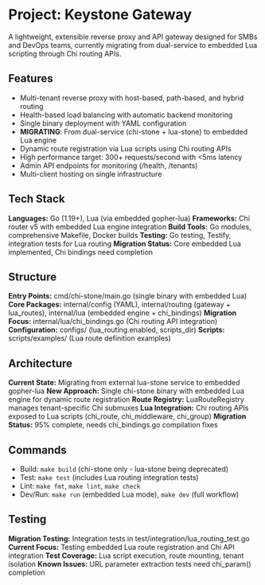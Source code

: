 # Project: Keystone Gateway
A lightweight, extensible reverse proxy and API gateway designed for SMBs and DevOps teams, currently migrating from dual-service to embedded Lua scripting through Chi routing APIs.

## Features
- Multi-tenant reverse proxy with host-based, path-based, and hybrid routing
- Health-based load balancing with automatic backend monitoring  
- Single binary deployment with YAML configuration
- **MIGRATING**: From dual-service (chi-stone + lua-stone) to embedded Lua engine
- Dynamic route registration via Lua scripts using Chi routing APIs
- High performance target: 300+ requests/second with <5ms latency
- Admin API endpoints for monitoring (/health, /tenants)
- Multi-client hosting on single infrastructure

## Tech Stack
**Languages:** Go (1.19+), Lua (via embedded gopher-lua)
**Frameworks:** Chi router v5 with embedded Lua engine integration
**Build Tools:** Go modules, comprehensive Makefile, Docker builds
**Testing:** Go testing, Testify, integration tests for Lua routing
**Migration Status:** Core embedded Lua implemented, Chi bindings need completion

## Structure
**Entry Points:** cmd/chi-stone/main.go (single binary with embedded Lua)
**Core Packages:** internal/config (YAML), internal/routing (gateway + lua_routes), internal/lua (embedded engine + chi_bindings)
**Migration Focus:** internal/lua/chi_bindings.go (Chi routing API integration)
**Configuration:** configs/ (lua_routing.enabled, scripts_dir)
**Scripts:** scripts/examples/ (Lua route definition examples)

## Architecture
**Current State:** Migrating from external lua-stone service to embedded gopher-lua
**New Approach:** Single chi-stone binary with embedded Lua engine for dynamic route registration
**Route Registry:** LuaRouteRegistry manages tenant-specific Chi submuxes
**Lua Integration:** Chi routing APIs exposed to Lua scripts (chi_route, chi_middleware, chi_group)
**Migration Status:** 95% complete, needs chi_bindings.go compilation fixes

## Commands
- Build: `make build` (chi-stone only - lua-stone being deprecated)
- Test: `make test` (includes Lua routing integration tests)
- Lint: `make fmt`, `make lint`, `make check`
- Dev/Run: `make run` (embedded Lua mode), `make dev` (full workflow)

## Testing
**Migration Testing:** Integration tests in test/integration/lua_routing_test.go
**Current Focus:** Testing embedded Lua route registration and Chi API integration
**Test Coverage:** Lua script execution, route mounting, tenant isolation
**Known Issues:** URL parameter extraction tests need chi_param() completion